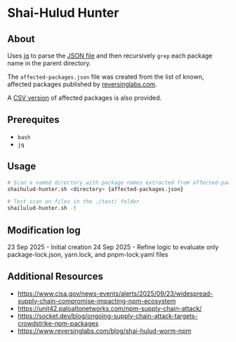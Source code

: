 # Shai-Hulud Hunter #

## About ##

Uses [jq](https://jqlang.org/) to parse the [JSON file](./affected-packages.json) and then recursively `grep` each package name in the parent directory.

The `affected-packages.json` file was created from the list of known, affected packages published by [reversinglabs.com](https://www.reversinglabs.com/blog/shai-hulud-worm-npm).

A [CSV version](./affected-packages.csv) of affected packages is also provided.


## Prerequites ##

- `bash`
- `jq`


## Usage ##

```sh
# Scan a named directory with package names extracted from affected-packages.json
shaihulud-hunter.sh <directory> {affected-packages.json}

# Test scan on files in the ./test/ folder
shailulud-hunter.sh -t
```


## Modification log ##

23 Sep 2025 - Initial creation
24 Sep 2025 - Refine logic to evaluate only package-lock.json, yarn.lock, and pnpm-lock.yaml files


## Additional Resources ##

- <https://www.cisa.gov/news-events/alerts/2025/09/23/widespread-supply-chain-compromise-impacting-npm-ecosystem>
- <https://unit42.paloaltonetworks.com/npm-supply-chain-attack/>
- <https://socket.dev/blog/ongoing-supply-chain-attack-targets-crowdstrike-npm-packages>
- <https://www.reversinglabs.com/blog/shai-hulud-worm-npm>

